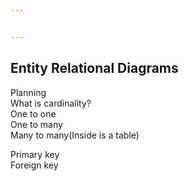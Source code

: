 ```yaml
---


---
```


<h2 id="entity-relational-diagrams">Entity Relational Diagrams</h2>
<p>Planning<br>
What is cardinality?<br>
One to one<br>
One to many<br>
Many to many(Inside is a table)</p>
<p>Primary key<br>
Foreign key</p>

